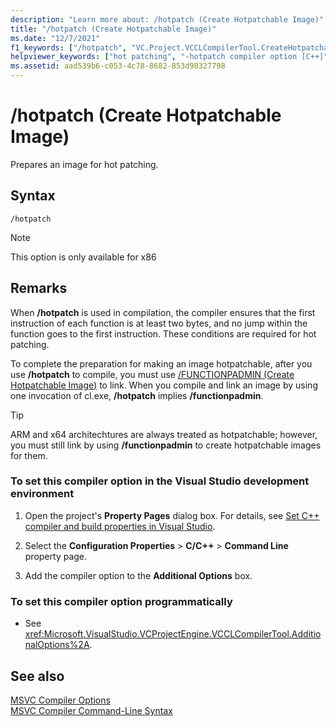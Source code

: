 ```yaml
---
description: "Learn more about: /hotpatch (Create Hotpatchable Image)"
title: "/hotpatch (Create Hotpatchable Image)"
ms.date: "12/7/2021"
f1_keywords: ["/hotpatch", "VC.Project.VCCLCompilerTool.CreateHotpatchableImage"]
helpviewer_keywords: ["hot patching", "-hotpatch compiler option [C++]", "/hotpatch compiler option [C++]", "hotpatching"]
ms.assetid: aad539b6-c053-4c78-8682-853d98327798
---
```

# /hotpatch (Create Hotpatchable Image)

Prepares an image for hot patching.

## Syntax

```
/hotpatch
```

> [!NOTE]
> This option is only available for x86

## Remarks

When **/hotpatch** is used in compilation, the compiler ensures that the first instruction of each function is at least two bytes, and no jump within the function goes to the first instruction. These conditions are required for hot patching.

To complete the preparation for making an image hotpatchable, after you use **/hotpatch** to compile, you must use [/FUNCTIONPADMIN (Create Hotpatchable Image)](functionpadmin-create-hotpatchable-image.md) to link. When you compile and link an image by using one invocation of cl.exe, **/hotpatch** implies **/functionpadmin**.

> [!TIP]
> ARM and x64 architechtures are always treated as hotpatchable; however, you must still link by using **/functionpadmin** to create hotpatchable images for them.

### To set this compiler option in the Visual Studio development environment

1. Open the project's **Property Pages** dialog box. For details, see [Set C++ compiler and build properties in Visual Studio](../working-with-project-properties.md).

1. Select the **Configuration Properties** > **C/C++** > **Command Line** property page.

1. Add the compiler option to the **Additional Options** box.

### To set this compiler option programmatically

- See <xref:Microsoft.VisualStudio.VCProjectEngine.VCCLCompilerTool.AdditionalOptions%2A>.

## See also

[MSVC Compiler Options](compiler-options.md)<br/>
[MSVC Compiler Command-Line Syntax](compiler-command-line-syntax.md)
